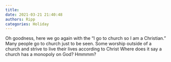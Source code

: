 ```yaml
---
title: 
date: 2021-03-21 21:40:48
authors: Ripp
categories: Holiday
---
```


 Oh goodness, here we go again with the “I go to church so I am a Christian.”   
Many people go to church just to be seen.  Some worship outside of a church and strive to live their lives according to Christ
Where does it say a church has a monopoly on God?   Hmmmm?